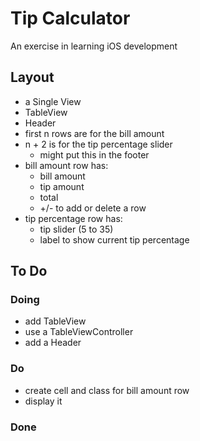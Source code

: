 
# Tip Calculator

An exercise in learning iOS development

## Layout

- a Single View
- TableView
- Header
- first n rows are for the bill amount
- n + 2 is for the tip percentage slider
  - might put this in the footer
- bill amount row has:
  - bill amount
  - tip amount
  - total
  - +/- to add or delete a row
- tip percentage row has:
  - tip slider (5 to 35)
  - label to show current tip percentage

## To Do

### Doing

- add TableView
- use a TableViewController
- add a Header


### Do

- create cell and class for bill amount row
- display it

### Done



